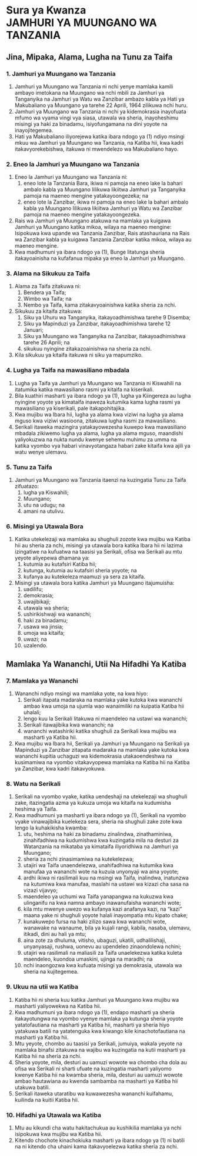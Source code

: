 

# Sura ya Kwanza <br/> JAMHURI YA MUUNGANO WA TANZANIA

## Jina, Mipaka, Alama, Lugha na Tunu za Taifa

### 1. Jamhuri ya Muungano wa Tanzania
1. Jamhuri ya Muungano wa Tanzania ni nchi yenye mamlaka kamili ambayo imetokana na Muungano wa nchi mbili za Jamhuri ya Tanganyika na Jamhuri ya Watu wa Zanzibar ambazo kabla ya Hati ya Makubaliano ya Muungano ya tarehe 22 Aprili, 1964 zilikuwa nchi huru.
2. Jamhuri ya Muungano wa Tanzania ni nchi ya kidemokrasia inayofuata mfumo  wa vyama vingi vya siasa, utawala wa sheria, inayoheshimu misingi ya haki za binadamu, isiyofungamana na dini yoyote na inayojitegemea.
3. Hati ya Makubaliano iliyorejewa katika ibara ndogo ya (1) ndiyo msingi mkuu wa Jamhuri ya Muungano wa Tanzania, na Katiba hii, kwa kadri itakavyorekebishwa, itakuwa ni mwendelezo wa Makubaliano hayo.

### 2. Eneo la Jamhuri ya Muungano wa Tanzania
1. Eneo la Jamhuri ya Muungano wa Tanzania ni:
	1. eneo lote la Tanzania Bara, ikiwa ni pamoja na eneo lake la bahari ambalo kabla ya Muungano lilikuwa likiitwa Jamhuri ya Tanganyika pamoja na maeneo mengine yatakayoongezeka; na
	2. eneo lote la Zanzibar, ikiwa ni pamoja na eneo lake la bahari ambalo kabla ya Muungano lilikuwa likiitwa Jamhuri ya Watu wa Zanzibar pamoja na maeneo mengine yatakayoongezeka.
2. Rais wa Jamhuri ya Muungano atakuwa na mamlaka ya kuigawa Jamhuri ya Muungano katika mikoa, wilaya na maeneo mengine: Isipokuwa kwa upande wa Tanzania Zanzibar, Rais atashauriana na Rais wa Zanzibar kabla ya kuigawa Tanzania Zanzibar katika mikoa, wilaya au maeneo mengine.
3. Kwa madhumuni ya ibara ndogo ya (1), Bunge litatunga sheria itakayoainisha na kufafanua mipaka ya eneo la Jamhuri ya Muungano.

### 3. Alama na Sikukuu za Taifa
1. Alama za Taifa zitakuwa ni:
	1. Bendera ya Taifa;
	2. Wimbo wa Taifa; na
	3. Nembo ya Taifa, kama zitakavyoainishwa katika sheria za nchi.
2. Sikukuu za kitaifa zitakuwa:
	1. Siku ya Uhuru wa Tanganyika, itakayoadhimishwa tarehe 9 Disemba;
	2. Siku ya Mapinduzi ya Zanzibar, itakayoadhimishwa tarehe 12 Januari;
	3. Siku ya Muungano wa Tanganyika na Zanzibar, itakayoadhimishwa tarehe 26 Aprili; na
	4. sikukuu nyingine zitakazoainishwa na sheria za nchi.
3. Kila sikukuu ya kitaifa itakuwa ni siku ya mapumziko.

### 4. Lugha ya Taifa na mawasiliano mbadala
1. Lugha ya Taifa ya Jamhuri ya Muungano wa Tanzania ni Kiswahili na itatumika katika mawasiliano rasmi ya kitaifa na kiserikali.
2. Bila kuathiri masharti ya ibara ndogo ya (1), lugha ya Kiingereza au lugha  nyingine yoyote ya kimataifa inaweza kutumika kama lugha rasmi ya mawasiliano ya kiserikali, pale itakapohitajika.
3. Kwa mujibu wa Ibara hii, lugha ya alama kwa viziwi na lugha ya alama mguso kwa viziwi wasioona, zitakuwa lugha rasmi za mawasiliano.
4. Serikali itaweka mazingira yatakayowezesha kuwepo kwa mawasiliano mbadala zikiwemo lugha ya alama, lugha ya alama mguso, maandishi yaliyokuzwa na nukta nundu kwenye sehemu muhimu za umma na katika vyombo vya habari vinavyotangaza habari zake kitaifa kwa ajili ya watu wenye ulemavu.

### 5. Tunu za Taifa
1. Jamhuri ya Muungano wa Tanzania itaenzi na kuzingatia Tunu za Taifa zifuatazo:
	1. lugha ya Kiswahili;
	2. Muungano;
	3. utu na udugu; na
	4. amani na utulivu.

### 6. Misingi ya Utawala Bora
1. Katika utekelezaji wa mamlaka au shughuli zozote kwa mujibu wa Katiba hii au sheria za nchi, misingi ya utawala bora katika Ibara hii ni lazima izingatiwe na kufuatwa na taasisi ya Serikali, ofisa wa Serikali au mtu yeyote aliyepewa dhamana ya:
	1. kutumia au kutafsiri Katiba hii;
	2. kutunga, kutumia au kutafsiri sheria yoyote; na
	3. kufanya au kutekeleza maamuzi ya sera za kitaifa.
2. Misingi ya utawala bora katika Jamhuri ya Muungano itajumuisha:
	1. uadilifu;
	2. demokrasia;
	3. uwajibikaji;
	4. utawala wa sheria;
	5. ushirikishwaji wa wananchi;
	6. haki za binadamu;
	7. usawa wa jinsia;
	8. umoja wa kitaifa;
	9. uwazi; na
	10. uzalendo.

## Mamlaka Ya Wananchi, Utii Na Hifadhi Ya Katiba

### 7. Mamlaka ya Wananchi
1. Wananchi ndiyo msingi wa mamlaka yote, na kwa hiyo:
	1. Serikali itapata madaraka na mamlaka yake kutoka kwa wananchi ambao kwa umoja na ujumla wao wanaimiliki na kuipatia Katiba hii uhalali;
	2. lengo kuu la Serikali litakuwa ni maendeleo na ustawi wa wananchi;
	3. Serikali itawajibika kwa wananchi; na
	4. wananchi watashiriki katika shughuli za Serikali kwa mujibu wa masharti ya Katiba hii.
2. Kwa mujibu wa Ibara hii, Serikali ya Jamhuri ya Muungano na Serikali ya Mapinduzi ya Zanzibar zitapata madaraka na mamlaka yake kutoka kwa wananchi kupitia uchaguzi wa kidemokrasia utakaoendeshwa na kusimamiwa na vyombo vitakavyopewa mamlaka na Katiba hii na Katiba ya Zanzibar, kwa kadri itakavyokuwa.

### 8. Watu na Serikali
1. Serikali na vyombo vyake, katika uendeshaji na utekelezaji wa shughuli zake, itazingatia azma ya kukuza umoja wa kitaifa na kudumisha heshima ya Taifa.
2. Kwa madhumuni ya masharti ya ibara ndogo ya (1), Serikali na vyombo vyake vinawajibika kuelekeza sera, sheria na shughuli zake zote kwa lengo la kuhakikisha kwamba:
	1. utu, heshima na haki za binadamu zinalindwa, zinathaminiwa, zinahifadhiwa na kudumishwa kwa kuzingatia mila na desturi za Watanzania na mikataba ya kimataifa iliyoridhiwa na Jamhuri ya Muungano;
	2. sheria za nchi zinasimamiwa na kutekelezwa;
	3. utajiri wa Taifa unaendelezwa, unahifadhiwa na kutumika kwa manufaa ya wananchi wote na kuzuia unyonyaji wa aina yoyote;
	4. ardhi ikiwa ni rasilimali kuu na msingi wa Taifa, inalindwa, inatunzwa na kutumiwa kwa manufaa, maslahi na ustawi wa kizazi cha sasa na vizazi vijavyo;
	5. maendeleo ya uchumi wa Taifa yanapangwa na kukuzwa kwa ulinganifu na kwa namna ambayo inawanufaisha wananchi wote;
	6. kila mtu mwenye uwezo wa kufanya kazi anafanya kazi, na “kazi” maana yake ni shughuli yoyote halali inayompatia mtu kipato chake;
	7. kunakuwepo fursa na haki zilizo sawa kwa wananchi wote, wanawake na wanaume, bila ya kujali rangi, kabila, nasaba, ulemavu, itikadi, dini au hali ya mtu;
	8. aina zote za dhuluma, vitisho, ubaguzi, ukatili, udhalilishaji, unyanyasaji, rushwa, uonevu au upendeleo zinaondolewa nchini;
	9. utajiri wa rasilimali na maliasili za Taifa unaelekezwa katika kuleta maendeleo, kuondoa umaskini, ujinga na maradhi; na
	10. nchi inaongozwa kwa kufuata misingi ya demokrasia, utawala wa sheria na kujitegemea.

### 9. Ukuu na utii wa Katiba
1. Katiba hii ni sheria kuu katika Jamhuri ya Muungano kwa mujibu wa masharti yaliyowekwa na Katiba hii.
2. Kwa madhumuni ya ibara ndogo ya (1), endapo masharti ya sheria itakayotungwa na vyombo vyenye mamlaka ya kutunga sheria yoyote yatatofautiana na masharti ya Katiba hii, masharti ya sheria hiyo yatakuwa batili na yatatenguka kwa kiwango kile kinachotofautiana na masharti ya Katiba hii.
3. Mtu yeyote, chombo au taasisi ya Serikali, jumuiya, wakala yeyote na  mamlaka binafsi zitakuwa na wajibu wa kuzingatia na kutii masharti ya Katiba hii na sheria za nchi.
4. Sheria yoyote, mila, desturi au uamuzi wowote wa chombo cha dola au ofisa wa Serikali ni sharti ufuate na kuzingatia masharti yaliyomo kwenye Katiba hii na kwamba sheria, mila, desturi au uamuzi wowote ambao hautawiana au kwenda sambamba na masharti ya Katiba hii utakuwa batili.
5. Serikali itaweka utaratibu wa kuwawezesha wananchi kuifahamu, kuilinda na kuitii Katiba hii.

### 10. Hifadhi ya Utawala wa Katiba
1. Mtu au kikundi cha watu hakitachukua au kushikilia mamlaka ya nchi isipokuwa kwa mujibu wa Katiba hii.
2. Kitendo chochote kinachokiuka masharti ya ibara ndogo ya (1) ni batili na ni kitendo cha uhaini kama itakavyoelezwa katika sheria za nchi.
